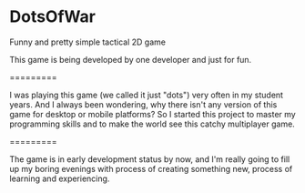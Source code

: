 DotsOfWar
=========

Funny and pretty simple tactical 2D game

This game is being developed by one developer and just for fun. 

=========

I was playing this game (we called it just "dots") very often in my student years. 
And I always been wondering, why there isn't any version of this game for desktop or mobile platforms? 
So I started this project to master my programming skills and to make the world see this catchy multiplayer game.

=========

The game is in early development status by now, and I'm really going to fill up my boring evenings with process of
creating something new, process of learning and experiencing.
